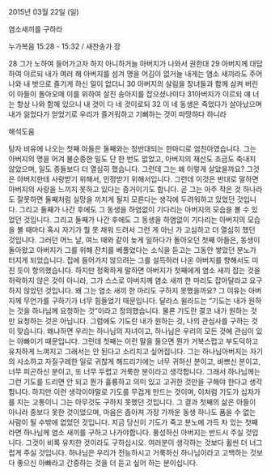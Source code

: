 2015년 03월 22일 (일)

염소새끼를 구하라 



누가복음 15:28 - 15:32 / 새찬송가  장


28 그가 노하여 들어가고자 하지 아니하거늘 아버지가 나와서 권한대 29 아버지께 대답하여 이르되 내가 여러 해 아버지를 섬겨 명을 어김이 없거늘 내게는 염소 새끼라도 주어 나와 내 벗으로 즐기게 하신 일이 없더니 30 아버지의 살림을 창녀들과 함께 삼켜 버린 이 아들이 돌아오매 이를 위하여 살진 송아지를 잡으셨나이다 31아버지가 이르되 얘 너는 항상 나와 함께 있으니 내 것이 다 네 것이로되 32 이 네 동생은 죽었다가 살아났으며 내가 잃었다가 얻었기로 우리가 즐거워하고 기뻐하는 것이 마땅하다 하니라

해석도움





탕자 비유에 나오는 첫째 아들은 둘째와는 정반대되는 한마디로 엄친아였습니다.
그는 아버지의 명을 어겨 불순종한 일도 단 한 번도 없었고, 아버지의 재산도 조금도 축내지 않았으며, 일도 종들보다 더 열심히 했습니다. 그런데 그는 왜 이렇게 살았을까요?
그것은 아버지한테 사랑받기 위해서, 인정받기 위해서입니다.
그런데 이것은 반대로 말하면 아버지의 사랑을 느끼지 못하고 있다는 증거이기도 합니다. 곧 그는 아주 작은 것 하나라도 잘못하면 둘째처럼 실망을 끼치게 될지 모른다는 생각에 두려워하고 있었던 것입니다. 그리고 둘째가 나간 후에도 그 동생을 하염없이 기다리는 아버지의 모습을 볼 수 있었던 것입니다. 그리고 둘째가 나간 후에도 그 동생을 하염없이 기다리는 아버지의 모습을 볼 때마다 혹시 자기가 뭘 못 채워 드려서 그런 게 아닌 가 고심하고 더 열심히 했던 것입니다. 
그러던 어느 날, 여느 때와 같이 늦게 일하다가 돌아오던 첫째 아들은, 동생이 돌아왔고 아버지가 그를 위해 잔치를 베풀었다는 소식을 듣고는 그동안 쌓았던 분노가 터지게 되었습니다. 집에 들어가지 않으려는 그를 설득하러 나온 아버지를 향해서도 미친 듯이 항의했습니다. 
하지만 정확하게 말하면 아버지가 첫째에게 염소 새끼 잡는 것을 허락하지 않은 것이 아니라, 그가 스스로 아버지께 염소 새끼 한 마리도 잡아달라고 요구하지 않았던 것입니다. 
왜 그는 염소 새끼 한 마리도 구하지 못했을까요? 그 이유는 아버지께 무언가를 구하기가 너무 힘들었기 때문입니다.
달라스 윌라드는 “기도는 내가 원하는 것을 하나님께 요청하는 것”이라고 정의했습니다. 물론 기도란 결코 내가 원하는 것만 요청하는 것은 아닙니다. 그럼에도 기도란 내가 원하는 것, 나의 관심사를 구하는 것이 맞습니다. 왜냐하면 우리는 하나님의 자녀이고, 하나님은 우리의 모든 것에 관심이 있는 아빠이기 때문입니다. 그런데 첫째는 이런 말을 들으면 뭔가 거북스럽고 부도덕하고 유치하게 느껴지고 그래서는 안 된다고 소리치고 싶어집니다. 그는 하나님아버지는 자기의 사소하고 자질구레한 일로 귀찮게 해드리기에는 너무 귀하신 분이고, 바쁘신 분이고, 너무 피곤하신 분이고, 또 너무 두렵고 거룩한 분이라고 생각합니다. 그래서 하나님께는 그런 기도를 드리면 안 되고 뭔가 훌륭하고 의미 있고 고귀한 것만을 구해야 한다고 생각합니다. 하지만 이런 생각이야말로 기도를 무겁게 만드는 것이며, 이처럼 기도가 십자가를 지는 고통이니 그는 아무것도 구하지 못했던 것입니다.
그 결과 첫째의 삶은 아들이 아니라 종보다 못한 것이었으며, 마음은 좁아져 가장 가까운 동생 하나도 품을 수 없는 사람이 될 수밖에 없었던 것입니다.
지금 당신이 기도가 죽고 분노에 가득 차 있는 첫째라면 하나님께 염소 새끼를 구하고 나가야합니다. 풍성하신 아버지는 반드시 주실 것입니다. 그것이 비록 유치한 것이라도 구하십시오. 여러분이 생각하는 것보다 휠씬 더 너그럽게 주실 것입니다. 하나님은 우리가 전능하시고 거룩하신 하나님이라고 고백하는 것보다 좋으신 아빠라고 간증하는 것을 더 듣고 싶어 하는 분이십니다.